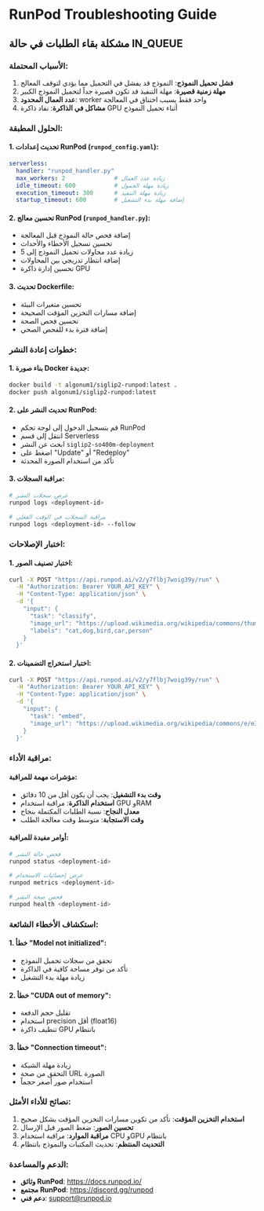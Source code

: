 # RunPod Troubleshooting Guide

## مشكلة بقاء الطلبات في حالة IN_QUEUE

### الأسباب المحتملة:

1. **فشل تحميل النموذج**: النموذج قد يفشل في التحميل مما يؤدي لتوقف المعالج
2. **مهلة زمنية قصيرة**: مهلة التنفيذ قد تكون قصيرة جداً لتحميل النموذج الكبير
3. **عدد العمال المحدود**: worker واحد فقط يسبب اختناق في المعالجة
4. **مشاكل في الذاكرة**: نفاد ذاكرة GPU أثناء تحميل النموذج

### الحلول المطبقة:

#### 1. تحديث إعدادات RunPod (`runpod_config.yaml`):
```yaml
serverless:
  handler: "runpod_handler.py"
  max_workers: 2              # زيادة عدد العمال
  idle_timeout: 600           # زيادة مهلة الخمول
  execution_timeout: 300      # زيادة مهلة التنفيذ
  startup_timeout: 600        # إضافة مهلة بدء التشغيل
```

#### 2. تحسين معالج RunPod (`runpod_handler.py`):
- إضافة فحص حالة النموذج قبل المعالجة
- تحسين تسجيل الأخطاء والأحداث
- زيادة عدد محاولات تحميل النموذج إلى 5
- إضافة انتظار تدريجي بين المحاولات
- تحسين إدارة ذاكرة GPU

#### 3. تحديث Dockerfile:
- تحسين متغيرات البيئة
- إضافة مسارات التخزين المؤقت الصحيحة
- تحسين فحص الصحة
- إضافة فترة بدء للفحص الصحي

### خطوات إعادة النشر:

#### 1. بناء صورة Docker جديدة:
```bash
docker build -t algonum1/siglip2-runpod:latest .
docker push algonum1/siglip2-runpod:latest
```

#### 2. تحديث النشر على RunPod:
- قم بتسجيل الدخول إلى لوحة تحكم RunPod
- انتقل إلى قسم Serverless
- ابحث عن النشر `siglip2-so400m-deployment`
- اضغط على "Update" أو "Redeploy"
- تأكد من استخدام الصورة المحدثة

#### 3. مراقبة السجلات:
```bash
# عرض سجلات النشر
runpod logs <deployment-id>

# مراقبة السجلات في الوقت الفعلي
runpod logs <deployment-id> --follow
```

### اختبار الإصلاحات:

#### 1. اختبار تصنيف الصور:
```bash
curl -X POST "https://api.runpod.ai/v2/y7flbj7woig39y/run" \
  -H "Authorization: Bearer YOUR_API_KEY" \
  -H "Content-Type: application/json" \
  -d '{
    "input": {
      "task": "classify",
      "image_url": "https://upload.wikimedia.org/wikipedia/commons/thumb/4/4d/Cat_November_2010-1a.jpg/290px-Cat_November_2010-1a.jpg",
      "labels": "cat,dog,bird,car,person"
    }
  }'
```

#### 2. اختبار استخراج التضمينات:
```bash
curl -X POST "https://api.runpod.ai/v2/y7flbj7woig39y/run" \
  -H "Authorization: Bearer YOUR_API_KEY" \
  -H "Content-Type: application/json" \
  -d '{
    "input": {
      "task": "embed",
      "image_url": "https://upload.wikimedia.org/wikipedia/commons/e/e3/Kheops-Pyramid.jpg"
    }
  }'
```

### مراقبة الأداء:

#### مؤشرات مهمة للمراقبة:
- **وقت بدء التشغيل**: يجب أن يكون أقل من 10 دقائق
- **استخدام الذاكرة**: مراقبة استخدام GPU وRAM
- **معدل النجاح**: نسبة الطلبات المكتملة بنجاح
- **وقت الاستجابة**: متوسط وقت معالجة الطلب

#### أوامر مفيدة للمراقبة:
```bash
# فحص حالة النشر
runpod status <deployment-id>

# عرض إحصائيات الاستخدام
runpod metrics <deployment-id>

# فحص صحة النشر
runpod health <deployment-id>
```

### استكشاف الأخطاء الشائعة:

#### 1. خطأ "Model not initialized":
- تحقق من سجلات تحميل النموذج
- تأكد من توفر مساحة كافية في الذاكرة
- زيادة مهلة بدء التشغيل

#### 2. خطأ "CUDA out of memory":
- تقليل حجم الدفعة
- استخدام precision أقل (float16)
- تنظيف ذاكرة GPU بانتظام

#### 3. خطأ "Connection timeout":
- زيادة مهلة الشبكة
- التحقق من صحة URL الصورة
- استخدام صور أصغر حجماً

### نصائح للأداء الأمثل:

1. **استخدام التخزين المؤقت**: تأكد من تكوين مسارات التخزين المؤقت بشكل صحيح
2. **تحسين الصور**: ضغط الصور قبل الإرسال
3. **مراقبة الموارد**: مراقبة استخدام CPU وGPU بانتظام
4. **التحديث المنتظم**: تحديث المكتبات والنموذج بانتظام

### الدعم والمساعدة:

- **وثائق RunPod**: https://docs.runpod.io/
- **مجتمع RunPod**: https://discord.gg/runpod
- **دعم فني**: support@runpod.io